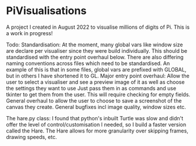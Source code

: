 # PiVisualisations

A project I created in August 2022 to visualise millions of digits of Pi. This is a work in progress!

Todo:
    Standardisation:
    At the moment, many global vars like window size are declare per visualiser since they were build individually. This should be standardised with the entry point overhaul below.
    There are also differing naming conventions across files which need to be standardised. An example of this is that in some files, global vars are prefixed with GLOBAL, but in others I have shortened it to GL.
    Major entry point overhaul:
        Allow the user to select a visualiser and see a preview image of it as well as choose the settings they want to use
            Just pass them in as commands and use tkinter to get them from the user. This will require checking for empty fields.
    General overhaul to allow the user to choose to save a screenshot of the canvas they create.
    General bugfixes incl image quality, window sizes etc.


The hare.py class:
I found that python's inbuilt Turtle was slow and didn't offer the level of control/customisation I needed, so I build a faster version called the Hare. The Hare allows for more granularity over skipping frames, drawing speeds, etc.